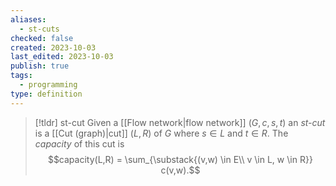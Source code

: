 ```yaml
---
aliases:
  - st-cuts
checked: false
created: 2023-10-03
last_edited: 2023-10-03
publish: true
tags:
  - programming
type: definition
---
```

>[!tldr] st-cut
>Given a [[Flow network|flow network]] $(G, c, s, t)$ an *st-cut* is a [[Cut (graph)|cut]] $(L, R)$ of $G$ where $s \in L$ and $t \in R$. The *capacity* of this cut is
>$$capacity(L,R) = \sum_{\substack{(v,w) \in E\\ v \in L, w \in R}} c(v,w).$$
>
